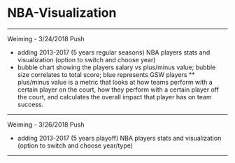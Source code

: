 # NBA-Visualization
-------------------------------------------------
Weiming - 3/24/2018 Push
- adding 2013-2017 (5 years regular seasons) NBA players stats and visualization (option to switch and choose year)
- bubble chart showing the players salary vs plus/minus value; bubble size correlates to total score; blue represents GSW players
** plus/minus value is a metric that looks at how teams perform with a certain player on the court, how they perform with a certain player off the court, and calculates the overall impact that player has on team success.
-------------------------------------------------
Weiming - 3/26/2018 Push
- adding 2013-2017 (5 years playoff) NBA players stats and visualization (option to switch and choose year/type)
-------------------------------------------------
